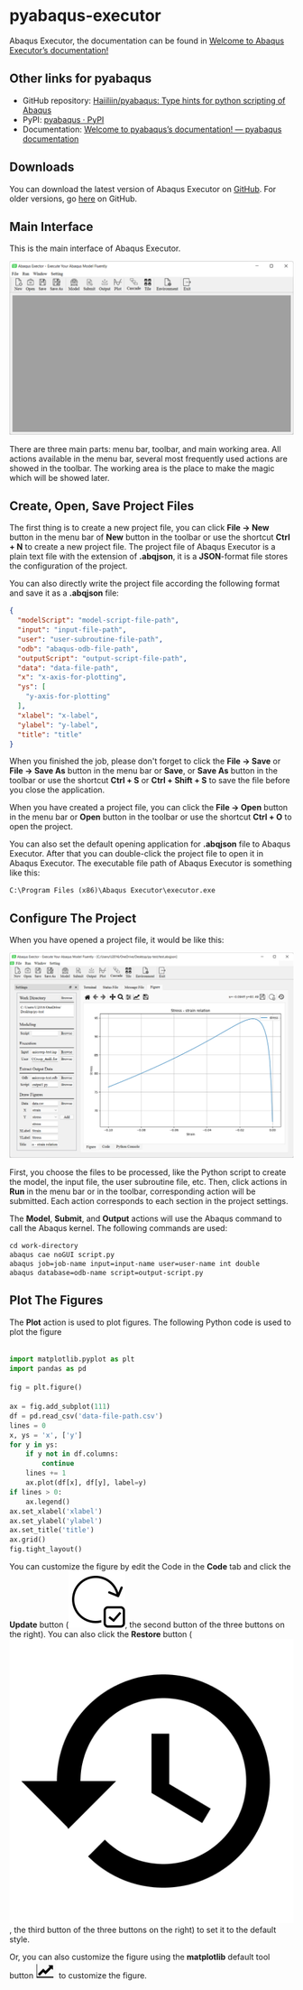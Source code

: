 # pyabaqus-executor
 Abaqus Executor, the documentation can be found in 
 [Welcome to Abaqus Executor’s documentation!](https://haiiliin.com/pyabaqus-executor)

## Other links for pyabaqus

- GitHub repository: [Haiiliin/pyabaqus: Type hints for python scripting of Abaqus](https://github.com/Haiiliin/pyabaqus)
- PyPI: [pyabaqus · PyPI](https://pypi.org/project/pyabaqus/)
- Documentation: [Welcome to pyabaqus’s documentation! — pyabaqus documentation](https://haiiliin.com/pyabaqus/)

## Downloads

You can download the latest version of Abaqus Executor on [GitHub](https://github.com/Haiiliin/pyabaqus-executor/releases/latest).
For older versions, go [here](https://github.com/Haiiliin/pyabaqus-executor/releases/) on GitHub.

## Main Interface

This is the main interface of Abaqus Executor.

![main-interface](https://github.com/Haiiliin/pyabaqus-executor/blob/main/images/main-interface.png)

There are three main parts: menu bar, toolbar, and main working area. All actions available in the menu bar, several 
most frequently used actions are showed in the toolbar. The working area is the place to make the magic which will 
be showed later.


## Create, Open, Save Project Files

The first thing is to create a new project file, you can click **File -> New** button in the menu bar of **New** button 
in the toolbar or use the shortcut **Ctrl + N** to create a new project file. The project file of Abaqus Executor is 
a plain text file with the extension of **.abqjson**, it is a **JSON**-format file stores the configuration of the 
project. 

You can also directly write the project file according the following format and save it as a **.abqjson** file:

```json
{
  "modelScript": "model-script-file-path",
  "input": "input-file-path",
  "user": "user-subroutine-file-path",
  "odb": "abaqus-odb-file-path",
  "outputScript": "output-script-file-path",
  "data": "data-file-path",
  "x": "x-axis-for-plotting",
  "ys": [
    "y-axis-for-plotting"
  ],
  "xlabel": "x-label",
  "ylabel": "y-label",
  "title": "title"
}
```

When you finished the job, please don't forget to click the **File -> Save** or **File -> Save As** button in the menu 
bar or **Save**, or **Save As** button in the toolbar or use the shortcut **Ctrl + S** or **Ctrl + Shift + S** to save 
the file before you close the application.

When you have created a project file, you can click the **File -> Open** button in the menu bar or **Open** button in 
the toolbar or use the shortcut **Ctrl + O** to open the project. 

You can also set the default opening application for **.abqjson** file to Abaqus Executor. After that you can 
double-click the project file to open it in Abaqus Executor. The executable file path of Abaqus Executor is something 
like this:

```shell
C:\Program Files (x86)\Abaqus Executor\executor.exe
```

## Configure The Project

When you have opened a project file, it would be like this:

![project](https://github.com/Haiiliin/pyabaqus-executor/blob/main/images/project.png "Project")

First, you choose the files to be processed, like the Python script to create the model, the input file, the user 
subroutine file, etc. Then, click actions in **Run** in the menu bar or in the toolbar, corresponding action will be 
submitted. Each action corresponds to each section in the project settings. 

The **Model**, **Submit**, and **Output** actions will use the Abaqus command to call the Abaqus kernel. The following 
commands are used:

```shell
cd work-directory
abaqus cae noGUI script.py
abaqus job=job-name input=input-name user=user-name int double
abaqus database=odb-name script=output-script.py
```

## Plot The Figures

The **Plot** action is used to plot figures. The following Python code is used to plot the figure

```python

import matplotlib.pyplot as plt
import pandas as pd

fig = plt.figure()

ax = fig.add_subplot(111)
df = pd.read_csv('data-file-path.csv')
lines = 0
x, ys = 'x', ['y']
for y in ys:
    if y not in df.columns:
        continue
    lines += 1
    ax.plot(df[x], df[y], label=y)
if lines > 0:
    ax.legend()
ax.set_xlabel('xlabel')
ax.set_ylabel('ylabel')
ax.set_title('title')
ax.grid()
fig.tight_layout()
```

You can customize the figure by edit the Code in the **Code** tab and click the **Update** button 
(![update](https://github.com/Haiiliin/pyabaqus-executor/blob/main/images/update.png "Update"), the 
second button of the three buttons on the right). You can also click the **Restore** button 
(![restore](https://github.com/Haiiliin/pyabaqus-executor/blob/main/images/restore.png "Restore"), the third 
button of the three buttons on the right) to set it to the default style.

Or, you can also customize the figure using the **matplotlib** default tool button 
![options](https://github.com/Haiiliin/pyabaqus-executor/blob/main/images/options.png "Options") to customize the figure.
